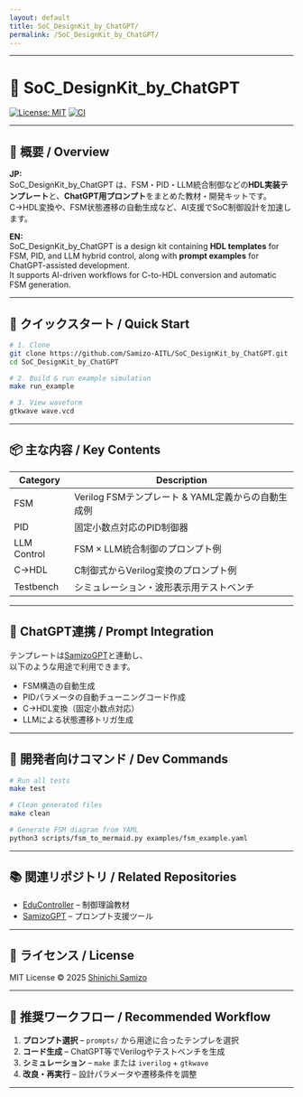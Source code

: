 ```yaml
---
layout: default
title: SoC_DesignKit_by_ChatGPT/
permalink: /SoC_DesignKit_by_ChatGPT/
---
```


---

# 🧩 SoC_DesignKit_by_ChatGPT

[![License: MIT](https://img.shields.io/badge/License-MIT-blue.svg)](LICENSE)
[![CI](https://github.com/Samizo-AITL/SoC_DesignKit_by_ChatGPT/actions/workflows/test.yml/badge.svg)](../../actions)

---

## 📖 概要 / Overview

**JP:**  
SoC_DesignKit_by_ChatGPT は、FSM・PID・LLM統合制御などの**HDL実装テンプレート**と、**ChatGPT用プロンプト**をまとめた教材・開発キットです。  
C→HDL変換や、FSM状態遷移の自動生成など、AI支援でSoC制御設計を加速します。

**EN:**  
SoC_DesignKit_by_ChatGPT is a design kit containing **HDL templates** for FSM, PID, and LLM hybrid control, along with **prompt examples** for ChatGPT-assisted development.  
It supports AI-driven workflows for C-to-HDL conversion and automatic FSM generation.

---

## 🚀 クイックスタート / Quick Start

```bash
# 1. Clone
git clone https://github.com/Samizo-AITL/SoC_DesignKit_by_ChatGPT.git
cd SoC_DesignKit_by_ChatGPT

# 2. Build & run example simulation
make run_example

# 3. View waveform
gtkwave wave.vcd
```

---

## 📦 主な内容 / Key Contents

| Category      | Description |
|---------------|-------------|
| FSM           | Verilog FSMテンプレート & YAML定義からの自動生成例 |
| PID           | 固定小数点対応のPID制御器 |
| LLM Control   | FSM × LLM統合制御のプロンプト例 |
| C→HDL         | C制御式からVerilog変換のプロンプト例 |
| Testbench     | シミュレーション・波形表示用テストベンチ |

---

## 🧠 ChatGPT連携 / Prompt Integration

テンプレートは[SamizoGPT](https://github.com/Samizo-AITL/SamizoGPT)と連動し、  
以下のような用途で利用できます。

- FSM構造の自動生成
- PIDパラメータの自動チューニングコード作成
- C→HDL変換（固定小数点対応）
- LLMによる状態遷移トリガ生成

---

## 🔧 開発者向けコマンド / Dev Commands

```bash
# Run all tests
make test

# Clean generated files
make clean

# Generate FSM diagram from YAML
python3 scripts/fsm_to_mermaid.py examples/fsm_example.yaml
```

---

## 📚 関連リポジトリ / Related Repositories

- [EduController](https://github.com/Samizo-AITL/EduController) – 制御理論教材
- [SamizoGPT](https://github.com/Samizo-AITL/SamizoGPT) – プロンプト支援ツール

---

## 📄 ライセンス / License

MIT License © 2025 [Shinichi Samizo](https://github.com/Samizo-AITL)

---

## 🏁 推奨ワークフロー / Recommended Workflow

1. **プロンプト選択** – `prompts/` から用途に合ったテンプレを選択  
2. **コード生成** – ChatGPT等でVerilogやテストベンチを生成  
3. **シミュレーション** – `make` または `iverilog` + `gtkwave`  
4. **改良・再実行** – 設計パラメータや遷移条件を調整

---
